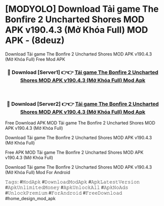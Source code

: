 # [MODYOLO] Download Tải game The Bonfire 2 Uncharted Shores MOD APK v190.4.3 (Mở Khóa Full) MOD APK - (8deuz)
Download Tải game The Bonfire 2 Uncharted Shores MOD APK v190.4.3 (Mở Khóa Full) Free Mod APK

<div align="center">
<h3>🔴 Download [Server1] 👉👉 <a href="https://apk-comot.site?title=Tải_game_The_Bonfire_2_Uncharted_Shores_MOD_APK_v190.4.3_(Mở_Khóa_Full)">Tải game The Bonfire 2 Uncharted Shores MOD APK v190.4.3 (Mở Khóa Full) Mod Apk</a></h3><br>

<h3>🔴 Download [Server2] 👉👉 <a href="https://apk-comot.site?title=Tải_game_The_Bonfire_2_Uncharted_Shores_MOD_APK_v190.4.3_(Mở_Khóa_Full)">Tải game The Bonfire 2 Uncharted Shores MOD APK v190.4.3 (Mở Khóa Full) Mod Apk</a></h3>
</div>


Free Download APK MOD Tải game The Bonfire 2 Uncharted Shores MOD APK v190.4.3 (Mở Khóa Full)

Download Tải game The Bonfire 2 Uncharted Shores MOD APK v190.4.3 (Mở Khóa Full) 

Free APK MOD Tải game The Bonfire 2 Uncharted Shores MOD APK v190.4.3 (Mở Khóa Full) 

Download Tải game The Bonfire 2 Uncharted Shores MOD APK v190.4.3 (Mở Khóa Full) Mod For Android

𝚃𝚊𝚐𝚜: #𝙼𝚘𝚍𝙰𝚙𝚔 #𝙳𝚘𝚠𝚗𝚕𝚘𝚊𝚍𝙼𝚘𝚍𝙰𝚙𝚔 #𝙰𝚙𝚔𝙻𝚊𝚝𝚎𝚜𝚝𝚅𝚎𝚛𝚜𝚒𝚘𝚗 #𝙰𝚙𝚔𝚄𝚗𝚕𝚒𝚖𝚒𝚝𝚎𝚍𝙼𝚘𝚗𝚎𝚢 #𝙰𝚙𝚔𝚄𝚗𝚕𝚘𝚌𝚔𝙰𝚕𝚕 #𝙰𝚙𝚔𝙽𝚘𝙰𝚍𝚜 #𝚄𝚗𝚕𝚘𝚌𝚔𝙿𝚛𝚎𝚖𝚒𝚞𝚖 #𝙵𝚘𝚛𝙰𝚗𝚍𝚛𝚘𝚒𝚍 #𝙵𝚛𝚎𝚎𝙳𝚘𝚠𝚗𝚕𝚘𝚊𝚍 #home_design_mod_apk